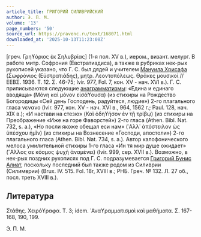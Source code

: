 ```yaml
---
article_title: ГРИГОРИЙ СИЛИВРИЙСКИЙ
author: Э. П. М.
volume: '13'
page_numbers: '50'
source_url: https://pravenc.ru/text/168071.html
downloaded_at: '2025-10-13T11:23:08Z'
---
```


[греч. Γρηϒόριος ἐκ Σηλυβρίας] (1-я пол. XV в.), иером., визант. мелург. В работе митр. Софрония (Евстратиадиса), а также в рубриках нек-рых рукописей указано, что Г. С. был дядей и учителем [Мануила Хрисафа](<https://pravenc.ru/text/Мануила Хрисафа.html>) (Σωφρόνιος (Εὐστρατιάδης), μητρ. Λεοντοπόλεως. Θρᾶκες μουσικοί // ΕΕΒΣ. 1936. Τ. 12. Σ. 46-75; Ivir. 977, Fol. 7, кон. XV - нач. XVI в.). Г. С. приписываются следующие [анаграмматизмы](https://pravenc.ru/text/анаграмматизмыx3a.html): «Едина и единаго вводяща» (Μόνη καὶ μόνον εἰσάϒουσα) (из стихиры на Рождество Богородицы «Сей день Господень, радуйтеся, людие») 2-го плагального гласа νενανο (Ivir. 977, кон. XV - нач. XVI в., 964, 1562 г.; Paul. 128, нач. XIX в.); «И настави на стезю» (Καὶ ὁδηϒήσον ἐν τῇ τρίβῳ) (из стихиры на Преображение «Иже на горе Фаворстей») 2-го гласа (Athen. Bibl. Nat. 732, s. a.), «Но посли якоже обещал еси нам» (᾿Αλλ᾿ ἀπόστειλον ὡς ὑπέσχου ἡμῖν) (из стихиры на Вознесение «Господи, апостоли») 2-го плагального гласа (Athen. Bibl. Nat. 734, s. a.). Автор калофонического мелоса умилительной стихиры 1-го гласа «Ин тя мир душе ожидает» (῎Αλλος σε κόσμος ψυχὴ ἀναμένει) (Ivir. 999, сер. XVII в.). Возможно, в нек-рых поздних рукописях под Г. С. подразумевается [Григорий Бунис Алиат](<https://pravenc.ru/text/Григорий Бунис Алиат .html>), поскольку последний был также родом из Силиврии (Силимврии) (Brux. IV. 515. Fol. 18r, XVIII в.; РНБ. Греч. № 132. Л. 27 об., посл. треть XVIII в.).

## Литература

Στάθης. Χειρόϒραφα. Τ. 3; idem.  ᾿Αναϒραμματισμοὶ καὶ μαθήματα. Σ. 167-168, 190, 199.

Э. П. М.
